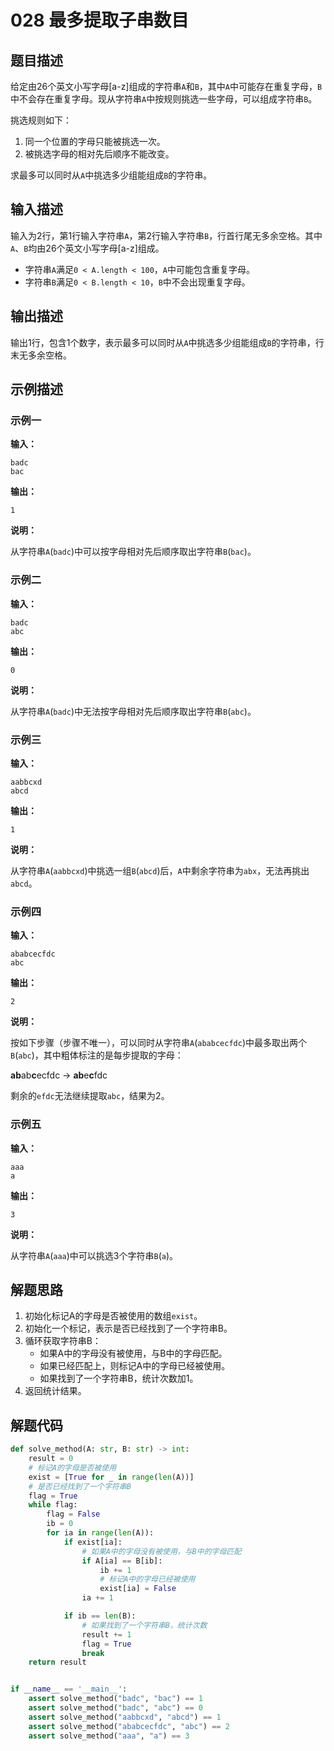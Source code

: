 # 028 最多提取子串数目

## 题目描述

给定由26个英文小写字母[a-z]组成的字符串`A`和`B`，其中`A`中可能存在重复字母，`B`中不会存在重复字母。现从字符串`A`中按规则挑选一些字母，可以组成字符串`B`。

挑选规则如下：
1. 同一个位置的字母只能被挑选一次。
2. 被挑选字母的相对先后顺序不能改变。

求最多可以同时从`A`中挑选多少组能组成`B`的字符串。

## 输入描述

输入为2行，第1行输入字符串`A`，第2行输入字符串`B`，行首行尾无多余空格。其中`A`、`B`均由26个英文小写字母[a-z]组成。

- 字符串`A`满足`0 < A.length < 100`，`A`中可能包含重复字母。
- 字符串`B`满足`0 < B.length < 10`，`B`中不会出现重复字母。

## 输出描述

输出1行，包含1个数字，表示最多可以同时从`A`中挑选多少组能组成`B`的字符串，行末无多余空格。

## 示例描述

### 示例一

**输入：**
```text
badc
bac
```

**输出：**
```text
1
```

**说明：**  

从字符串`A`(`badc`)中可以按字母相对先后顺序取出字符串`B`(`bac`)。

### 示例二
**输入：**
```text
badc
abc
```

**输出：**
```text
0
```
**说明：**  

从字符串`A`(`badc`)中无法按字母相对先后顺序取出字符串`B`(`abc`)。

### 示例三

**输入：**
```text
aabbcxd
abcd
```

**输出：**
```text
1
```

**说明：**  

从字符串`A`(`aabbcxd`)中挑选一组`B`(`abcd`)后，`A`中剩余字符串为`abx`，无法再挑出`abcd`。

### 示例四

**输入：**
```text
ababcecfdc
abc
```

**输出：**
```text
2
```

**说明：** 

按如下步骤（步骤不唯一），可以同时从字符串`A`(`ababcecfdc`)中最多取出两个`B`(`abc`)，其中粗体标注的是每步提取的字母：

**ab**ab**c**ecfdc -> **ab**e**c**fdc

剩余的`efdc`无法继续提取`abc`，结果为2。

### 示例五
**输入：**
```text
aaa
a
```

**输出：**
```text
3
```

**说明：**

从字符串`A`(`aaa`)中可以挑选3个字符串`B`(`a`)。

## 解题思路

1. 初始化标记A的字母是否被使用的数组`exist`。
2. 初始化一个标记，表示是否已经找到了一个字符串B。
3. 循环获取字符串B：
    - 如果A中的字母没有被使用，与B中的字母匹配。
    - 如果已经匹配上，则标记A中的字母已经被使用。
    - 如果找到了一个字符串B，统计次数加1。
4. 返回统计结果。

## 解题代码

```python
def solve_method(A: str, B: str) -> int:
    result = 0
    # 标记A的字母是否被使用
    exist = [True for _ in range(len(A))]
    # 是否已经找到了一个字符串B
    flag = True
    while flag:
        flag = False
        ib = 0
        for ia in range(len(A)):
            if exist[ia]:
                # 如果A中的字母没有被使用，与B中的字母匹配
                if A[ia] == B[ib]:
                    ib += 1
                    # 标记A中的字母已经被使用
                    exist[ia] = False
                ia += 1

            if ib == len(B):
                # 如果找到了一个字符串B，统计次数
                result += 1
                flag = True
                break
    return result


if __name__ == '__main__':
    assert solve_method("badc", "bac") == 1
    assert solve_method("badc", "abc") == 0
    assert solve_method("aabbcxd", "abcd") == 1
    assert solve_method("ababcecfdc", "abc") == 2
    assert solve_method("aaa", "a") == 3
```